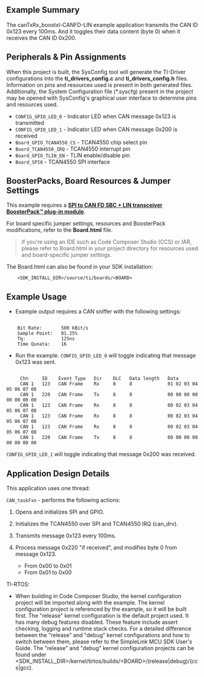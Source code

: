 ## Example Summary

The canTxRx_boostxl-CANFD-LIN example application transmits the CAN ID 0x123 every 100ms. And it toggles their data content (byte 0) when it receives the CAN ID 0x200. 

## Peripherals & Pin Assignments

When this project is built, the SysConfig tool will generate the TI-Driver
configurations into the __ti_drivers_config.c__ and __ti_drivers_config.h__
files. Information on pins and resources used is present in both generated
files. Additionally, the System Configuration file (\*.syscfg) present in the
project may be opened with SysConfig's graphical user interface to determine
pins and resources used.

* `CONFIG_GPIO_LED_0` - Indicator LED when CAN message 0x123 is transmitted
* `CONFIG_GPIO_LED_1` - Indicator LED when CAN message 0x200 is received
* `Board_GPIO_TCAN4550_CS` - TCAN4550 chip select pin
* `Board_TCAN4550_IRQ` - TCAN4550 interrupt pin
* `Board_GPIO_TLIN_EN` - TLIN enable/disable pin
* `Board_SPI0` - TCAN4550 SPI interface 

## BoosterPacks, Board Resources & Jumper Settings

This example requires a
[__SPI to CAN FD SBC + LIN transceiver BoosterPack™ plug-in module__][BOOSTXL-CANFD-LIN].

For board specific jumper settings, resources and BoosterPack modifications,
refer to the __Board.html__ file.

> If you're using an IDE such as Code Composer Studio (CCS) or IAR, please
refer to Board.html in your project directory for resources used and
board-specific jumper settings.

The Board.html can also be found in your SDK installation:

        <SDK_INSTALL_DIR>/source/ti/boards/<BOARD>

## Example Usage

* Example output requires a CAN sniffer with the following settings:

```

    Bit Rate:       500 kBit/s
    Sample Point:   81.25%
    Tq:             125ns
    Time Qunata:    16
```

* Run the example. `CONFIG_GPIO_LED_0` will toggle indicating that message 0x123
was sent.

```

     Chn     ID    Event Type   Dir    DLC   Data length   Data                          
     CAN 1   123   CAN Frame    Rx     8     8             01 02 03 04 05 06 07 08                                               
     CAN 1   220   CAN Frame    Tx     8     8             00 00 00 00 00 00 00 00
     CAN 1   123   CAN Frame    Rx     8     8             00 02 03 04 05 06 07 08
     CAN 1   123   CAN Frame    Rx     8     8             00 02 03 04 05 06 07 08                                                   
     CAN 1   123   CAN Frame    Rx     8     8             00 02 03 04 05 06 07 08
     CAN 1   220   CAN Frame    Tx     8     8             00 00 00 00 00 00 00 00

```
`CONFIG_GPIO_LED_1` will toggle indicating that message 0x200 was received.

## Application Design Details

This application uses one thread:

`CAN_taskFxn` - performs the following actions:

1. Opens and initializes SPI and GPIO.

2. Initializes the TCAN4550 over SPI and TCAN4550 IRQ (can_drv).

3. Transmits message 0x123 every 100ms.

4. Process message 0x220 "if received", and modifies byte 0 from message 0x123.
	* From 0x00 to 0x01
	* From 0x01 to 0x00 


TI-RTOS:

* When building in Code Composer Studio, the kernel configuration project will
be imported along with the example. The kernel configuration project is
referenced by the example, so it will be built first. The "release" kernel
configuration is the default project used. It has many debug features disabled.
These feature include assert checking, logging and runtime stack checks. For a
detailed difference between the "release" and "debug" kernel configurations and
how to switch between them, please refer to the SimpleLink MCU SDK User's
Guide. The "release" and "debug" kernel configuration projects can be found
under &lt;SDK_INSTALL_DIR&gt;/kernel/tirtos/builds/&lt;BOARD&gt;/(release|debug)/(ccs|gcc).


[BOOSTXL-CANFD-LIN]: https://www.ti.com/tool/BOOSTXL-CANFD-LIN
